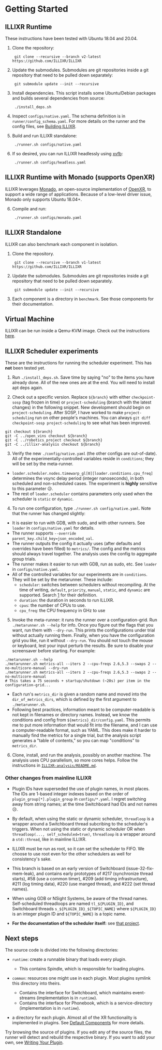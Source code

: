 # Getting Started

## ILLIXR Runtime

These instructions have been tested with Ubuntu 18.04 and 20.04.

1. Clone the repository:

        git clone --recursive --branch v2-latest https://github.com/ILLIXR/ILLIXR


2. Update the submodules. Submodules are git repositories inside a git repository that need to be
   pulled down separately:

        git submodule update --init --recursive

3. Install dependencies. This script installs some Ubuntu/Debian packages and builds several dependencies
   from source:

        ./install_deps.sh

4. Inspect `configs/native.yaml`. The schema definition is in `runner/config_schema.yaml`. For more
   details on the runner and the config files, see [Building ILLIXR][6].

5. Build and run ILLIXR standalone:

        ./runner.sh configs/native.yaml

6. If so desired, you can run ILLIXR headlessly using [xvfb][5]:

        ./runner.sh configs/headless.yaml

## ILLIXR Runtime with Monado (supports OpenXR)

ILLIXR leverages [Monado][3], an open-source implementation of [OpenXR][4], to support a wide range
of applications. Because of a low-level driver issue, Monado only supports Ubuntu 18.04+.

6. Compile and run:

        ./runner.sh configs/monado.yaml

## ILLIXR Standalone

ILLIXR can also benchmark each component in isolation.

1. Clone the repository.

        git clone --recursive --branch v1-latest https://github.com/ILLIXR/ILLIXR

2. Update the submodules. Submodules are git repositories inside a git repository that need to be
   pulled down separately.

        git submodule update --init --recursive

3. Each component is a directory in `benchmark`. See those components for their documentation.

## Virtual Machine

ILLIXR can be run inside a Qemu-KVM image. Check out the instructions [here][7].

## ILLIXR Scheduler experiments

These are the instructions for running the scheduler experiment. This has **not** been tested yet.

1. Run `./install_deps.sh`. Save time by saying "no" to the items you have already done. All of the new ones are at the end. You will need to install apt deps again.

2. Check out a specific version. Replace `${branch}` with either `checkpoint-sosp` (tag frozen in time) or `project-scheduling` (branch with the latest changes) in the following snippet. New development should begin on `project-scheduling`. After SOSP, I have worked to make `project-scheduling` run on other people's machines. You can always `git diff checkpoint-sosp project-scheduling` to see what has been improved.

```
git checkout ${branch}
git -C ../open_vins checkout ${branch}
git -C ../robotics_project checkout ${branch}
git -C ../illixr-analysis checkout ${branch}
```

3. Verify the new `./config/native.yaml` (the other configs are out-of-date). All of the experimentally-controlled variables reside in `conditions`; they will be set by the meta-runner.

  - `loader.scheduler.nodes.timewarp_gl[0][loader.conditions.cpu_freq]` determines the vsync delay period (integer nanoseconds), in both scheduled and non-scheduled cases. The experiment is **highly** sensitive to this parameter 😥.
  - The rest of `loader.scheduler` contains parameters only used when the scheduler is `static` or `dynamic`.

4. To run one configuration, type `./runner.sh config/native.yaml`. Note that the runner has changed slightly:

  - It is easier to run with GDB, with sudo, and with other runners. See `loader` in `configs/native.yaml` for details.
  - The runner supports `--override parent_key.child_key=json_encoded_val`.
  - The runner outputs the config it actually uses (after defaults and overrides have been filled) to `metrics/`. The config and the metrics should always travel together. The analysis uses the config to aggregate group trials.
  - The runner makes it easier to run with GDB, run as sudo, etc. See `loader` in `configs/native.yaml`.
  - All of the controlled variables for our experiments are in `conditions`. They will be set by the metarunner. These include:
    - `scheduler`: switches between schedulers without recompiling. At the time of writing, `default`, `priority`, `manual`, `static`, and `dynamic` are supported. Search [1](https://docs.google.com/document/d/1FPjLn1FzxDuFla1P-VtXKRnCYHoGSGvXkcZEYO0PM7E) for their definition.
    - `duration`: the duration in seconds to run ILLIXR.
    - `cpus`: the number of CPUs to use.
    - `cpu_freq`: the CPU frequency in GHz to use

5. Invoke the meta-runner: it runs the runner over a configuration-grid. Run `./metarunner.sh --help` for info. Once you figure out the flags that you want, run them with `--dry-run`. This prints the configurations under trial without actually running them. Finally, when you have the configuration grid you like, run it without `--dry-run`. You should not touch the mouse or keyboard, lest your input perturb the results. Be sure to disable your screensaver before starting. For example:

```
./metarunner.sh --help
./metarunner.sh metrics-all --iters 2 --cpu-freqs 2.6,5.3 --swaps 2 --no-multicore-manual --dry-run
./metarunner.sh metrics-all --iters 2 --cpu-freqs 2.6,5.3 --swaps 2 --no-multicore-manual
# This takes a 75 seconds + startup/shutdown (~20s) per item in the configuration-grid...
```

  - Each run's `metrics_dir` is given a random name and moved into the `dir_of_metrics_dirs`, which is defined by the first argument to `./metarunner.sh`.
  - Following best practices, information meant to be computer-readable is not kept in filenames or directory names. Instead, we know the conditions and config from `${metrics}_dir/config.yaml`. This permits me to put more information that would fit into the filename, and I can use a computer-readable format, such as YAML. This does make it harder to manually find the metrics for a single trial, but the analysis script generates a "table of contents," so you can map "conditions" to `metrics_dir`.

6. Clone, install, and run the analysis, possibly on another machine. The analysis uses CPU parallelism, so more cores helps. Follow the instructions in [`ILLIXR-analysis/README.md`](https://github.com/ILLIXR/ILLIXR-analysis/blob/project-scheduling/README.md).

### Other changes from mainline ILLIXR

- Plugin IDs have superseded the use of plugin names, in most places. The IDs are 1-based integer indexes based on the order of `plugin_group[*].plugin_group` in `configs/*.yaml`. I regret switching away from string names; at the time Switchboard had IDs and not names 😥.

- By default, when using the static or dynamic scheduler, `threadloop` is a wrapper around a Switchboard thread subcribing to the scheduler's triggers. When not using the static or dynamic scheduler OR when `threadloop(..., self_scheduled=true)`, `threadloop` is a wrapper around a `std::thread`, like in mainline ILLIXR.

- ILLIXR must be run as root, so it can set the scheduler to FIFO. We choose to use root even for the other schedulers as well for consistency's sake.

- This branch is based on an early version of Switchboard (issue-32-fix-mem-leak), and contains early prototypes of #217 (synchronize thread starts), #58 (use a common timer), #209 (add timing infrastructure), #211 (log timing data), #220 (use manged thread), and #222 (set thread names).

- When using GDB or NSight Systems, be aware of the thread names. Self-scheduled threadloops are named `tl_${PLUGIN_ID}`, and Switchboard threads `s_${PLUGIN_ID}_${TOPIC_NAME}` where `${PLUGIN_ID}` is an integer plugin ID and `${TOPIC_NAME}` is a topic name.

- **For the documentation of the scheduler itself:** see [that project](https://github.com/aditi741997/robotics_project/tree/project-scheduling/README.md).

## Next steps

 The source code is divided into the following directories:
- `runtime`: create a runnable binary that loads every plugin.
    * This contains Spindle, which is responsible for loading plugins.

- `common`: resources one might use in each plugin. Most plugins symlink this directory into theirs.
    * Contains the interface for Switchboard, which maintains event-streams (implementation is in `runtime`).
    * Contains the interface for Phonebook, which is a service-directory (implementation is in `runtime`).

- a directory for each plugin. Almost all of the XR functionality is implemented in plugins. See
  [Default Components][1] for more details.

Try browsing the source of plugins. If you edit any of the source files, the runner will
detect and rebuild the respective binary. If you want to add your own, see [Writing Your Plugin][2].

[1]: default_plugins.md
[2]: writing_your_plugin.md
[3]: https://monado.dev/
[4]: https://www.khronos.org/openxr/
[5]: http://manpages.ubuntu.com/manpages/bionic/man1/Xvfb.1.html
[6]: building_illixr.md
[7]: https://github.com/ILLIXR/ILLIXR/blob/master/qemu/INSTRUCTIONS.md
